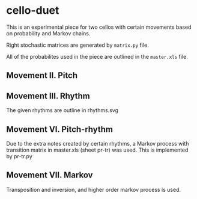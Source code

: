 # cello-duet

This is an experimental piece for two cellos with certain movements based on probability and Markov chains.



Right stochastic matrices are generated by `matrix.py` file.

All of the probabilites used in the piece are outlined in the `master.xls` file.

## Movement II. Pitch

## Movement III. Rhythm

The given rhythms are outline in rhythms.svg



## Movement VI. Pitch-rhythm

Due to the extra notes created by certain rhythms, a Markov process with transition matrix in master.xls (sheet pr-tr) was used.
This is implemented by pr-tr.py

## Movement VII. Markov

Transposition and inversion, and higher order markov process is used.
